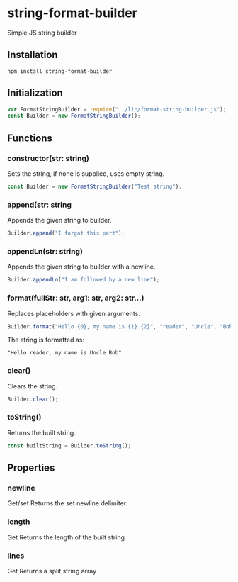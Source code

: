 # string-format-builder
Simple JS string builder

## Installation
    npm install string-format-builder
    
## Initialization
```javascript
var FormatStringBuilder = require("../lib/format-string-builder.js");
const Builder = new FormatStringBuilder();
```
## Functions
### constructor(str: string)
Sets the string, if none is supplied, uses empty string.
```javascript    
const Builder = new FormatStringBuilder("Test string");
```

### append(str: string
Appends the given string to builder.
```javascript
Builder.append("I forgot this part");
```

### appendLn(str: string)
Appends the given string to builder with a newline.
```javascript
Builder.appendLn("I am followed by a new line");
```

### format(fullStr: str, arg1: str, arg2: str...)
Replaces placeholders with given arguments.
```javascript
Builder.format("Hello {0}, my name is {1} {2}", "reader", "Uncle", "Bob");
```
    
The string is formatted as:

    "Hello reader, my name is Uncle Bob"
    
### clear()
Clears the string.

```javascript
Builder.clear();
```
    
### toString()
Returns the built string.
```javascript
const builtString = Builder.toString();
```    
## Properties
### newline
Get/set
Returns the set newline delimiter.
### length
Get
Returns the length of the built string
### lines
Get
Returns a split string array
